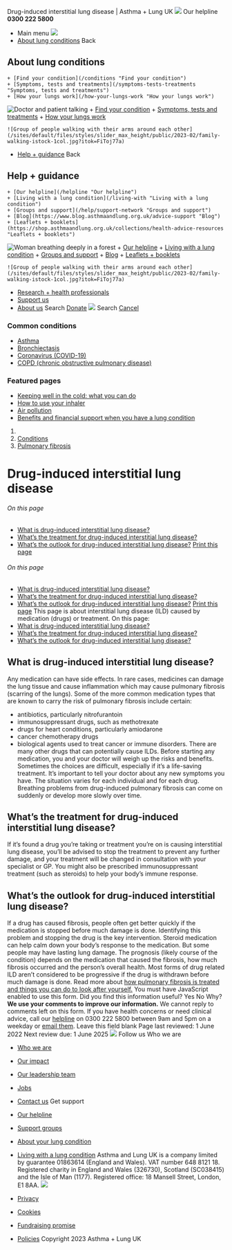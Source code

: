 
Drug-induced interstitial lung disease | Asthma + Lung UK
 [![](/themes/custom/asthma-lung-uk/images/aluk-logo.png)](/ "Homepage")
 Our helpline **0300 222 5800**
* Main menu
![](/wingsuit/asthma-lung-uk/images/aluk-logo.png)
* [About lung conditions](#about "About lung conditions")
 Back
 
## About lung conditions
	+ [Find your condition](/conditions "Find your condition")
	+ [Symptoms, tests and treatments](/symptoms-tests-treatments "Symptoms, tests and treatments")
	+ [How your lungs work](/how-your-lungs-work "How your lungs work")
![Doctor and patient talking](/sites/default/files/styles/slider_max_height/public/2023-02/119589.jpg?itok=IfMKqhqJ)
	+ [Find your condition](/conditions)
	+ [Symptoms, tests and treatments](/symptoms-tests-treatments)
	+ [How your lungs work](/how-your-lungs-work)
	
	
	![Group of people walking with their arms around each other](/sites/default/files/styles/slider_max_height/public/2023-02/family-walking-istock-1col.jpg?itok=FiToj77a)
* [Help + guidance](#get-support "Help + guidance")
 Back
 
## Help + guidance
	+ [Our helpline](/helpline "Our helpline")
	+ [Living with a lung condition](/living-with "Living with a lung condition")
	+ [Groups and support](/help/support-network "Groups and support")
	+ [Blog](https://www.blog.asthmaandlung.org.uk/advice-support "Blog")
	+ [Leaflets + booklets](https://shop.asthmaandlung.org.uk/collections/health-advice-resources "Leaflets + booklets")
![Woman breathing deeply in a forest](/sites/default/files/styles/slider_max_height/public/2023-02/A%2BLUK%20Generic73.jpg?itok=IY-jWei3)
	+ [Our helpline](/helpline)
	+ [Living with a lung condition](/living-with)
	+ [Groups and support](/help/support-network)
	+ [Blog](https://www.blog.asthmaandlung.org.uk/advice-support)
	+ [Leaflets + booklets](https://shop.asthmaandlung.org.uk/collections/health-advice-resources "Leaflets and booklets about lung conditions")
	
	
	![Group of people walking with their arms around each other](/sites/default/files/styles/slider_max_height/public/2023-02/family-walking-istock-1col.jpg?itok=FiToj77a)
* [Research + health professionals](/research-health-professionals "Research + health professionals")
* [Support us](/support-us "Support us")
* [About us](/about-us "About us")
Search
[Donate](https://action.asthmaandlung.org.uk/page/99720/donate/1?ea_tracking_id=General_WebsiteALUK_Header_Regular "Donate") 
 [![](/themes/custom/asthma-lung-uk/images/aluk-logo.png)](/ "Homepage")
Search
[Cancel](#)
### Common conditions
* [Asthma](/conditions/asthma)
* [Bronchiectasis](/conditions/bronchiectasis)
* [Coronavirus (COVID-19)](/conditions/coronavirus)
* [COPD (chronic obstructive pulmonary disease)](/conditions/copd-chronic-obstructive-pulmonary-disease)
### Featured pages
* [Keeping well in the cold: what you can do](/living-with/cold-weather)
* [How to use your inhaler](/living-with/inhaler-videos)
* [Air pollution](/living-with/air-pollution)
* [Benefits and financial support when you have a lung condition](/living-with/benefits)
1. 
3. [Conditions](/conditions)
5. [Pulmonary fibrosis](/conditions/pulmonary-fibrosis)
# Drug-induced interstitial lung disease
###### On this page
* [What is drug-induced interstitial lung disease?](#what-is-it)
* [What’s the treatment for drug-induced interstitial lung disease?](#treatment)
* [What’s the outlook for drug-induced interstitial lung disease?](#outlook)
[Print this page](javascript:window.print();) 
###### On this page
* [What is drug-induced interstitial lung disease?](#what-is-it)
* [What’s the treatment for drug-induced interstitial lung disease?](#treatment)
* [What’s the outlook for drug-induced interstitial lung disease?](#outlook)
[Print this page](javascript:window.print();) 
This page is about interstitial lung disease (ILD) caused by medication (drugs) or treatment.
On this page:
* [What is drug-induced interstitial lung disease?](#what-is-it)
* [What’s the treatment for drug-induced interstitial lung disease?](#treatment)
* [What’s the outlook for drug-induced interstitial lung disease?](#outlook)
## What is drug-induced interstitial lung disease?
Any medication can have side effects. In rare cases, medicines can damage the lung tissue and cause inflammation which may cause pulmonary fibrosis (scarring of the lungs). 
Some of the more common medication types that are known to carry the risk of pulmonary fibrosis include certain: 
* antibiotics, particularly nitrofurantoin
* immunosuppressant drugs, such as methotrexate
* drugs for heart conditions, particularly amiodarone
* cancer chemotherapy drugs
* biological agents used to treat cancer or immune disorders.
There are many other drugs that can potentially cause ILDs. Before starting any medication, you and your doctor will weigh up the risks and benefits. Sometimes the choices are difficult, especially if it’s a life-saving treatment. It’s important to tell your doctor about any new symptoms you have.
The situation varies for each individual and for each drug. Breathing problems from drug-induced pulmonary fibrosis can come on suddenly or develop more slowly over time. 
## What’s the treatment for drug-induced interstitial lung disease?
If it’s found a drug you’re taking or treatment you’re on is causing interstitial lung disease, you’ll be advised to stop the treatment to prevent any further damage, and your treatment will be changed in consultation with your specialist or GP. You might also be prescribed immunosuppressant treatment (such as steroids) to help your body’s immune response. 
## What’s the outlook for drug-induced interstitial lung disease?
If a drug has caused fibrosis, people often get better quickly if the medication is stopped before much damage is done. Identifying this problem and stopping the drug is the key intervention.
Steroid medication can help calm down your body’s response to the medication. But some people may have lasting lung damage. The prognosis (likely course of the condition) depends on the medication that caused the fibrosis, how much fibrosis occurred and the person’s overall health. Most forms of drug related ILD aren’t considered to be progressive if the drug is withdrawn before much damage is done.
Read more about [how pulmonary fibrosis is treated and things you can do to look after yourself.](https://www.blf.org.uk/support-for-you/pulmonary-fibrosis/treatment)
You must have JavaScript enabled to use this form.
Did you find this information useful?
Yes
No
Why?
**We use your comments to improve our information.** We cannot reply to comments left on this form. If you have health concerns or need clinical advice, call our [helpline](/helpline) on 0300 222 5800 between 9am and 5pm on a weekday or [email them](/helpline).
Leave this field blank
Page last reviewed: 
1 June 2022
Next review due: 
1 June 2025
 [![](/sites/default/files/2023-01/footer-logo%20%281%29.png)](/ "Homepage")
Follow us
 Who we are
 
* [Who we are](/about-us/who-we-are)
* [Our impact](/about-us/our-impact)
* [Our leadership team](/about-us/our-leadership-team)
* [Jobs](/work-us)
* [Contact us](/about-us/contact-us)
 Get support
 
* [Our helpline](/helpline)
* [Support groups](/help/support-network)
* [About your lung condition](/conditions)
* [Living with a lung condition](/living-with)
Asthma and Lung UK is a company limited by guarantee 01863614 (England and Wales). VAT number 648 8121 18.
Registered charity in England and Wales (326730), Scotland (SC038415) and the Isle of Man (1177). Registered office: 18 Mansell Street, London, E1 8AA.
[![](/sites/default/files/2023-01/reg-logo%20%281%29.png)](https://www.fundraisingregulator.org.uk)
![]()
![]()
* [Privacy](/privacy-policy)
* [Cookies](/cookies-how-we-use-them)
* [Fundraising promise](/fundraising-promise)
* [Policies](/about-us/policies)
 Copyright 2023 Asthma + Lung UK
 
